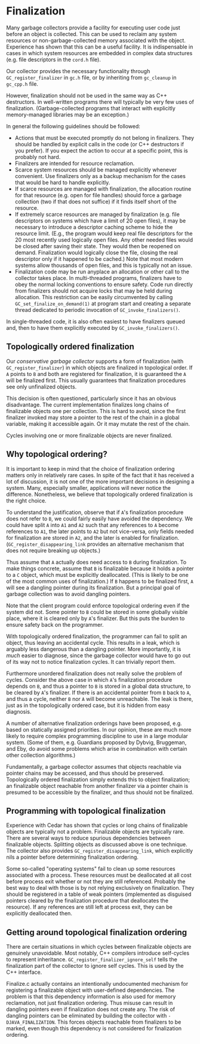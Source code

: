 # Finalization

Many garbage collectors provide a facility for executing user code just before
an object is collected. This can be used to reclaim any system resources
or non-garbage-collected memory associated with the object. Experience has
shown that this can be a useful facility. It is indispensable in cases
in which system resources are embedded in complex data structures (e.g. file
descriptors in the `cord.h` file).

Our collector provides the necessary functionality through
`GC_register_finalizer` in `gc.h` file, or by inheriting from `gc_cleanup` in
`gc_cpp.h` file.

However, finalization should not be used in the same way as C++ destructors.
In well-written programs there will typically be very few uses
of finalization. (Garbage-collected programs that interact with explicitly
memory-managed libraries may be an exception.)

In general the following guidelines should be followed:

  * Actions that must be executed promptly do not belong in finalizers. They
  should be handled by explicit calls in the code (or C++ destructors if you
  prefer). If you expect the action to occur at a specific point, this
  is probably not hard.
  * Finalizers are intended for resource reclamation.
  * Scarce system resources should be managed explicitly whenever convenient.
  Use finalizers only as a backup mechanism for the cases that would be hard
  to handle explicitly.
  * If scarce resources are managed with finalization, the allocation routine
  for that resource (e.g. open for file handles) should force a garbage
  collection (two if that does not suffice) if it finds itself short of the
  resource.
  * If extremely scarce resources are managed by finalization (e.g. file
  descriptors on systems which have a limit of 20 open files), it may
  be necessary to introduce a descriptor caching scheme to hide the resource
  limit. (E.g., the program would keep real file descriptors for the 20 most
  recently used logically open files. Any other needed files would be closed
  after saving their state. They would then be reopened on demand.
  Finalization would logically close the file, closing the real descriptor
  only if it happened to be cached.) Note that most modern systems allow
  thousands of open files, and this is typically not an issue.
  * Finalization code may be run anyplace an allocation or other call to the
  collector takes place. In multi-threaded programs, finalizers have to obey
  the normal locking conventions to ensure safety. Code run directly from
  finalizers should not acquire locks that may be held during allocation.
  This restriction can be easily circumvented by calling
  `GC_set_finalize_on_demand(1)` at program start and creating a separate
  thread dedicated to periodic invocation of `GC_invoke_finalizers()`.

In single-threaded code, it is also often easiest to have finalizers queued
and, then to have them explicitly executed by `GC_invoke_finalizers()`.

## Topologically ordered finalization

Our _conservative garbage collector_ supports a form of finalization (with
`GC_register_finalizer`) in which objects are finalized in topological order.
If `A` points to `B` and both are registered for finalization, it is
guaranteed the `A` will be finalized first. This usually guarantees that
finalization procedures see only unfinalized objects.

This decision is often questioned, particularly since it has an obvious
disadvantage. The current implementation finalizes long chains of finalizable
objects one per collection. This is hard to avoid, since the first finalizer
invoked may store a pointer to the rest of the chain in a global variable,
making it accessible again. Or it may mutate the rest of the chain.

Cycles involving one or more finalizable objects are never finalized.

## Why topological ordering?

It is important to keep in mind that the choice of finalization ordering
matters only in relatively rare cases. In spite of the fact that it has
received a lot of discussion, it is not one of the more important decisions
in designing a system. Many, especially smaller, applications will never
notice the difference. Nonetheless, we believe that topologically ordered
finalization is the right choice.

To understand the justification, observe that if `A`'s finalization procedure
does not refer to `B`, we could fairly easily have avoided the dependency.
We could have split `A` into `A1` and `A2` such that any references to `A`
become references to `A1`, the later points to `A2` but not vice-versa, only
fields needed for finalization are stored in `A2`, and the later is enabled
for finalization. (`GC_register_disappearing_link` provides an alternative
mechanism that does not require breaking up objects.)

Thus assume that `A` actually does need access to `B` during finalization.
To make things concrete, assume that `B` is finalizable because it holds
a pointer to a `C` object, which must be explicitly deallocated. (This is
likely to be one of the most common uses of finalization.) If `B` happens to
be finalized first, `A` will see a dangling pointer during its finalization.
But a principal goal of garbage collection was to avoid dangling pointers.

Note that the client program could enforce topological ordering even if the
system did not. Some pointer to `B` could be stored in some globally visible
place, where it is cleared only by `A`'s finalizer. But this puts the burden
to ensure safety back on the programmer.

With topologically ordered finalization, the programmer can fail to split
an object, thus leaving an accidental cycle. This results in a leak, which
is arguably less dangerous than a dangling pointer. More importantly, it is
_much_ easier to diagnose, since the garbage collector would have to go out of
its way not to notice finalization cycles. It can trivially report them.

Furthermore unordered finalization does not really solve the problem
of cycles. Consider the above case in which `A`'s finalization procedure
depends on `B`, and thus a pointer to `B` is stored in a global data
structure, to be cleared by `A`'s finalizer. If there is an accidental pointer
from `B` back to `A`, and thus a cycle, neither `B` nor `A` will become
unreachable. The leak is there, just as in the topologically ordered case, but
it is hidden from easy diagnosis.

A number of alternative finalization orderings have been proposed, e.g. based
on statically assigned priorities. In our opinion, these are much more likely
to require complex programming discipline to use in a large modular system.
(Some of them, e.g. Guardians proposed by Dybvig, Bruggeman, and Eby, do avoid
some problems which arise in combination with certain other collection
algorithms.)

Fundamentally, a garbage collector assumes that objects reachable via pointer
chains may be accessed, and thus should be preserved. Topologically ordered
finalization simply extends this to object finalization; an finalizable object
reachable from another finalizer via a pointer chain is presumed to be
accessible by the finalizer, and thus should not be finalized.

## Programming with topological finalization

Experience with Cedar has shown that cycles or long chains of finalizable
objects are typically not a problem. Finalizable objects are typically rare.
There are several ways to reduce spurious dependencies between finalizable
objects. Splitting objects as discussed above is one technique. The collector
also provides `GC_register_disappearing_link`, which explicitly nils a pointer
before determining finalization ordering.

Some so-called "operating systems" fail to clean up some resources associated
with a process. These resources must be deallocated at all cost before process
exit whether or not they are still referenced. Probably the best way to deal
with those is by not relying exclusively on finalization. They should
be registered in a table of weak pointers (implemented as disguised pointers
cleared by the finalization procedure that deallocates the resource). If any
references are still left at process exit, they can be explicitly deallocated
then.

## Getting around topological finalization ordering

There are certain situations in which cycles between finalizable objects are
genuinely unavoidable. Most notably, C++ compilers introduce self-cycles
to represent inheritance. `GC_register_finalizer_ignore_self` tells the
finalization part of the collector to ignore self cycles. This is used by the
C++ interface.

Finalize.c actually contains an intentionally undocumented mechanism for
registering a finalizable object with user-defined dependencies. The problem
is that this dependency information is also used for memory reclamation, not
just finalization ordering. Thus misuse can result in dangling pointers even
if finalization does not create any. The risk of dangling pointers can be
eliminated by building the collector with `-DJAVA_FINALIZATION`. This forces
objects reachable from finalizers to be marked, even though this dependency
is not considered for finalization ordering.
